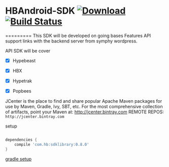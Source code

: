 # HBAndroid-SDK [ ![Download](https://api.bintray.com/packages/jjhesk/maven/sdklibrary/images/download.svg) ](https://bintray.com/jjhesk/maven/sdklibrary/_latestVersion)[![Build Status](https://travis-ci.org/HKMOpen/SDKhb.svg)](https://travis-ci.org/HKMOpen/SDKhb)
=========
This SDK will be developed on going bases
Features API support links with the backend server from symphy wordpress.

API SDK will be cover 
- [x] Hypebeast 
- [x] HBX
- [x] Hypetrak
- [x] Popbees


	
JCenter is the place to find and share popular Apache Maven packages for use by Maven, Gradle, Ivy, SBT, etc. 
For the most comprehensive collection of artifacts, point your Maven at: http://jcenter.bintray.com 
REMOTE REPOS: ```http://jcenter.bintray.com```

setup
```gradle

dependencies {
    compile 'com.hb:sdklibrary:0.8.0'
}

```
[gradle setup](https://github.com/HKMOpen/SDKhb/blob/master/android-SDK-HB/library/build.gradle)
